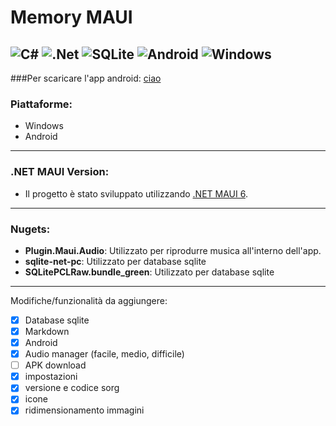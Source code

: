 # Memory MAUI

![C#](https://img.shields.io/badge/c%23-%23239120.svg?style=for-the-badge&logo=c-sharp&logoColor=white)
![.Net](https://img.shields.io/badge/.NET-5C2D91?style=for-the-badge&logo=.net&logoColor=white)
![SQLite](https://img.shields.io/badge/sqlite-%2307405e.svg?style=for-the-badge&logo=sqlite&logoColor=white)
![Android](https://img.shields.io/badge/Android-3DDC84?style=for-the-badge&logo=android&logoColor=white)
![Windows](https://img.shields.io/badge/Windows-0078D6?style=for-the-badge&logo=windows&logoColor=white)
---
###Per scaricare l'app android:
<a href="https://github.com/GiorgioCitterio/MemoryMAUI/releases/download/Android app 1.0/ com.companyname.x_00_memorygiorgiocitterio-Signed.apk">ciao</a>

### Piattaforme:
- Windows
- Android
---
### .NET MAUI Version:
- Il progetto è stato sviluppato utilizzando [.NET MAUI 6](https://learn.microsoft.com/it-it/dotnet/maui/what-is-maui?view=net-maui-6.0).
---
### Nugets:
- **Plugin.Maui.Audio**: Utilizzato per riprodurre musica all'interno dell'app.
- **sqlite-net-pc**: Utilizzato per database sqlite
- **SQLitePCLRaw.bundle_green**: Utilizzato per database sqlite
---
Modifiche/funzionalità da aggiungere:
- [x] Database sqlite
- [x] Markdown
- [x] Android
- [x] Audio manager (facile, medio, difficile)
- [ ] APK download
- [x] impostazioni
- [x] versione e codice sorg
- [x] icone
- [x] ridimensionamento immagini
